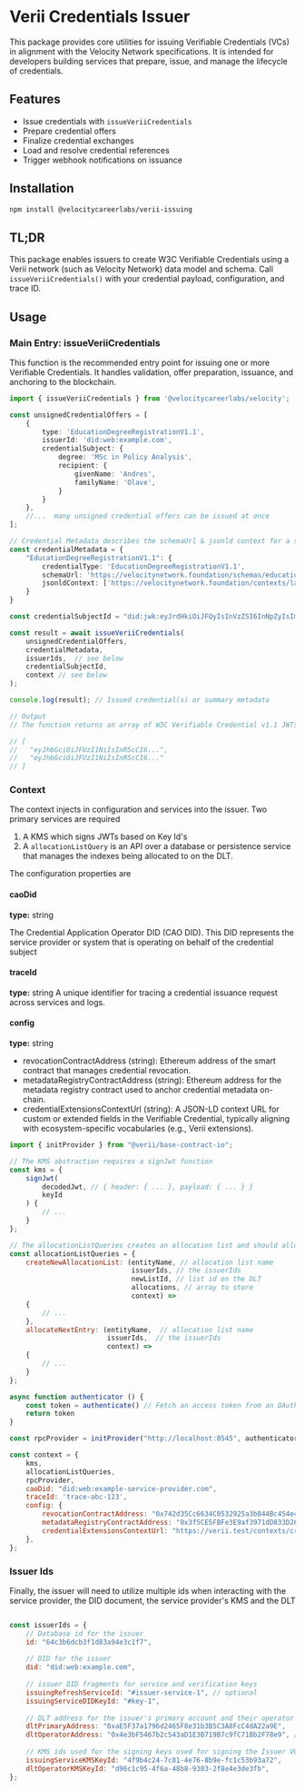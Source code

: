 # Verii Credentials Issuer

This package provides core utilities for issuing Verifiable Credentials (VCs) in alignment with the Velocity Network specifications. It is intended for developers building services that prepare, issue, and manage the lifecycle of credentials.

## Features

- Issue credentials with `issueVeriiCredentials`
- Prepare credential offers
- Finalize credential exchanges
- Load and resolve credential references
- Trigger webhook notifications on issuance

## Installation

```bash
npm install @velocitycareerlabs/verii-issuing
```

## TL;DR
This package enables issuers to create W3C Verifiable Credentials using a Verii network (such as Velocity Network) data 
model and schema. Call `issueVeriiCredentials()` with your credential payload, configuration, and trace ID.

## Usage

### Main Entry: issueVeriiCredentials

This function is the recommended entry point for issuing one or more Verifiable Credentials. It handles validation, 
offer preparation, issuance, and anchoring to the blockchain.

```ts
import { issueVeriiCredentials } from '@velocitycareerlabs/velocity';

const unsignedCredentialOffers = [
    {
        type: 'EducationDegreeRegistrationV1.1',
        issuerId: 'did:web:example.com',
        credentialSubject: {
            degree: 'MSc in Policy Analysis',
            recipient: {
                givenName: 'Andres',
                familyName: 'Olave',
            }
        }
    }, 
    //...  many unsigned credential offers can be issued at once 
];

// Credential Metadata describes the schemaUrl & jsonld context for a specific type
const credentialMetadata = {
    "EducationDegreeRegistrationV1.1": {
        credentialType: 'EducationDegreeRegistrationV1.1',
        schemaUrl: 'https://velocitynetwork.foundation/schemas/education-degree-registration-v1.1.schema.json',
        jsonldContext: ['https://velocitynetwork.foundation/contexts/layer1-credentials-v1.1.json']
    }
}

const credentialSubjectId = "did:jwk:eyJrdHkiOiJFQyIsInVzZSI6InNpZyIsImNydiI6I..."; // credential subject id 

const result = await issueVeriiCredentials(
    unsignedCredentialOffers,
    credentialMetadata,
    issuerIds,  // see below
    credentialSubjectId,
    context // see below
);

console.log(result); // Issued credential(s) or summary metadata

// Output
// The function returns an array of W3C Verifiable Credential v1.1 JWTs:

// [
//   "eyJhbGciOiJFUzI1NiIsInR5cCI6...",
//   "eyJhbGciOiJFUzI1NiIsInR5cCI6..."
// ]
```

### Context
The context injects in configuration and services into the issuer. Two primary services are required
1. A KMS which signs JWTs based on Key Id's
2. A `allocationListQuery` is an API over a database or persistence service that manages the indexes being 
   allocated to on the DLT. 

The configuration properties are
#### caoDid
**type:** string

The Credential Application Operator DID (CAO DID). This DID represents the service provider or system that is operating 
on behalf of the credential subject

#### traceId
**type:** string
A unique identifier for tracing a credential issuance request across services and logs.

#### config
**type:** string
- revocationContractAddress (string):
  Ethereum address of the smart contract that manages credential revocation.
- metadataRegistryContractAddress (string):
  Ethereum address for the metadata registry contract used to anchor credential metadata on-chain.
- credentialExtensionsContextUrl (string):
  A JSON-LD context URL for custom or extended fields in the Verifiable Credential, typically aligning with
  ecosystem-specific vocabularies (e.g., Verii extensions).


```js
import { initProvider } from "@verii/base-contract-io";

// The KMS abstraction requires a signJwt function
const kms = {
    signJwt(
        decodedJwt, // { header: { ... }, payload: { ... } } 
        keyId
    ) {
        // ...
    }
}; 

// The allocationListQueries creates an allocation list and should allocate them atomically.
const allocationListQueries = {
    createNewAllocationList: (entityName, // allocation list name
                              issuerIds, // the issuerIds
                              newListId, // list id on the DLT
                              allocations, // array to store
                              context) => 
    {
        // ...
    },
    allocateNextEntry: (entityName,  // allocation list name
                        issuerIds,  // the issuerIds
                        context) => 
    {
        // ... 
    }
};

async function authenticator () {
    const token = authenticate() // Fetch an access token from an OAuth provider using the client_credential grant type
    return token
} 

const rpcProvider = initProvider("http://localhost:8545", authenticator);

const context = {
    kms,
    allocationListQueries,
    rpcProvider,
    caoDid: "did:web:example-service-provider.com",
    traceId: 'trace-abc-123',
    config: {
        revocationContractAddress: "0x742d35Cc6634C0532925a3b844Bc454e4438f44e", // DLT address for revocation address
        metadataRegistryContractAddress: "0x3f5CE5FBFe3E9af3971dD833D26BA9b5C936f0bE", // DLT address for VC metadata
        credentialExtensionsContextUrl: "https://verii.test/contexts/credential-extensions-2022.jsonld.json", // Context url
    },
};
```

### Issuer Ids
Finally, the issuer will need to utilize multiple ids when interacting with the service provider, the DID document, 
the service provider's KMS and the DLT

```js

const issuerIds = {
    // Database id for the issuer
    id: "64c3b6dcb3f1d83a94e3c1f7",
    
    // DID for the issuer
    did: "did:web:example.com",
    
    // issuer DID fragments for service and verification keys 
    issuingRefreshServiceId: "#issuer-service-1", // optional
    issuingServiceDIDKeyId: "#key-1",
    
    // DLT address for the issuer's primary account and their operator account
    dltPrimaryAddress: "0xaE5F37a1796d2465F8e31b3B5C3A8FcC4dA22a9E",
    dltOperatorAddress: "0x4e3bF5467b2c543aD1E3B719B7c9fC71Bb2F78e9", // can be identical to primary address
    
    // KMS ids used for the signing keys used for signing the Issuer VC and DLT transactions
    issuingServiceKMSKeyId: "4f9b4c24-7c81-4e76-8b9e-fc1c53b93a72",
    dltOperatorKMSKeyId: "d96c1c95-4f6a-48b8-9303-2f8e4e3de3fb",
};
```